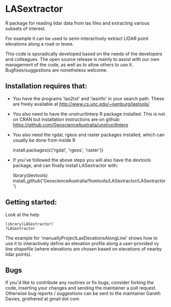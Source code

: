 LASextractor
============

R package for reading lidar data from las files and extracting various subsets of interest.

For example it can be used to semi-interactively extract LIDAR point elevations along a road or levee.

This code is sporadically developed based on the needs of the developers and
colleagues. The open source release is mainly to assist with our own management
of the code, as well as to allow others to use it. Bugfixes/suggestions are
nonetheless welcome. 

Installation requires that:
---------------------------

- You have the programs 'las2txt' and 'lasinfo' in your search path. These are freely available at
http://www.cs.unc.edu/~isenburg/lastools/ 

- You also need to have the unstructInterp R package installed. This is not on
  CRAN but installation instructions are on github:
https://github.com/GeoscienceAustralia/unstructInterp

- You also need the rgdal, rgeos and raster packages installed, which can usually be done from inside R

    install.packages(c('rgdal', 'rgeos', 'raster'))

- If you've followed the above steps you will also have the devtools package,
  and can finally install LASextractor with:

    library(devtools)
    install_github('GeoscienceAustralia/flowtools/LASextractor/LASextractor')

Getting started:
----------------
Look at the help
    
    library(LASextractor)
    ?LASextractor

The example for 'manuallyProjectLasElevationsAlongLine' shows how to use it to
interactively define an elevation profile along a user-provided xy line
shapefile (where elevations are chosen based on elevations of nearby lidar
points).


Bugs
----

If you'd like to contribute any routines or fix bugs, consider forking the
code, inserting your changes and sending the maintainer a pull request.
Otherwise bug reports / suggestions can be sent to the maintainer Gareth
Davies, grothered at gmail dot com
